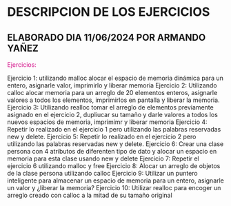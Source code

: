 # DESCRIPCION DE LOS EJERCICIOS

## ELABORADO DIA 11/06/2024 POR ARMANDO YAÑEZ

<span style="color:#d41089">Ejercicios:</span>

Ejercicio 1: utilizando malloc alocar el espacio de memoria dinámica para un entero, asignarle valor, imprimirlo y liberar memoria
Ejercicio 2: Utilizando calloc alocar memoria para un arreglo de 20 elementos enteros, asignarle valores a todos los elementos, imprimirlos en pantalla y liberar la memoria.
Ejercicio 3: Utilizando realloc tomar el arreglo de elementos previamente asignado en el ejercicio 2, dupliucar su tamaño y darle valores a todos los nuevos espacios de memoria, imprimimr y liberar memoria
Ejercicio 4: Repetir lo realizado en el ejercicio 1 pero utilizando las palabras reservadas new y delete.
Ejercicio 5: Repetir lo realizado en el ejercicio 2 pero utilizando las palabras reservadas new y delete.
Ejercicio 6: Crear una clase persona con 4 atributos de diferenten tipo de dato y alocar un espacio en memoria para esta clase usando new y delete
Ejercicio 7: Repetir el ejercicio 6 utilizando malloc y free
Ejercicio 8: Alocar un arreglo de objetos de la clase persona utilizando calloc
Ejercicio 9: Utilizar un puntero inteligente para almacenar un espacio de memoria para un entero, asignarle un valor y ¿liberar la memoria?
Ejercicio 10: Utilizar realloc para encoger un arreglo creado con calloc a la mitad de su tamaño original
